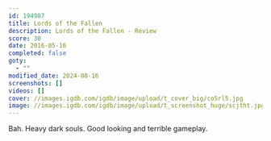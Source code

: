 ```yaml
---
id: 194987
title: Lords of the Fallen
description: Lords of the Fallen - Review
score: 30
date: 2016-05-16
completed: false
goty:
  - ""
modified_date: 2024-08-16
screenshots: []
videos: []
cover: //images.igdb.com/igdb/image/upload/t_cover_big/co5rl5.jpg
image: //images.igdb.com/igdb/image/upload/t_screenshot_huge/scjtht.jpg
---
```

Bah. Heavy dark souls. Good looking and terrible gameplay.